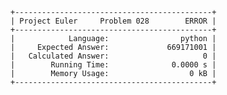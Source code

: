     +--------------------------------------------+
    | Project Euler     Problem 028        ERROR |
    +--------------------------------------------+
    |            Language:                python |
    |     Expected Answer:             669171001 |
    |   Calculated Answer:                     0 |
    |        Running Time:              0.0000 s |
    |        Memory Usage:                  0 kB |
    +--------------------------------------------+
